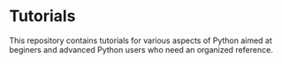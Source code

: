 # Tutorials
This repository contains tutorials for various aspects of Python aimed at beginers and advanced Python users who need an organized reference.
